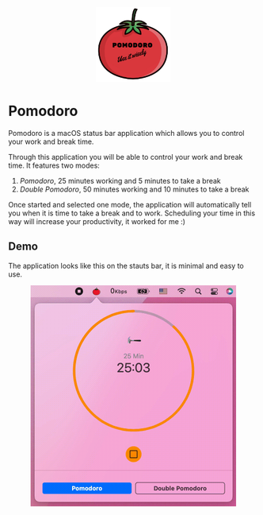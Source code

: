 <p align="center">
  <img width="150" height="150" src="https://github.com/CristianTuretta/Pomodoro/blob/main/MediaAssets/pomodoro-logo.PNG">
</p>

# Pomodoro
Pomodoro is a macOS status bar application which allows you to control your work and break time.

Through this application you will be able to control your work and break time. It features two modes:
1. _Pomodoro_, 25 minutes working and 5 minutes to take a break
2. _Double Pomodoro_, 50 minutes working and 10 minutes to take a break

Once started and selected one mode, the application will automatically tell you when it is time to take a break and to work. Scheduling your time in this way will increase your productivity, it worked for me :)

## Demo
The application looks like this on the stauts bar, it is minimal and easy to use.
<p align="center">
  <img width="415" height="445" src="https://github.com/CristianTuretta/Pomodoro/blob/main/MediaAssets/PomodoroDemo.gif">
</p>
